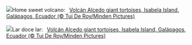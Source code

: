 ![](https://www.bing.com/th?id=OHR.GiantTortoise_EN-GB9626304730_UHD.jpg&w=1000)Home sweet volcano:&nbsp;&ensp;[Volcán Alcedo giant tortoises, Isabela Island, Galápagos, Ecuador (© Tui De Roy/Minden Pictures)](https://www.bing.com/th?id=OHR.GiantTortoise_EN-GB9626304730_UHD.jpg)
<br><br/>
![](https://www.bing.com/th?id=OHR.GiantTortoise_PT-BR2643244597_UHD.jpg&w=1000)Lar doce lar:&nbsp;&ensp;[Volcán Alcedo giant tortoises, Isabela Island, Galápagos, Ecuador (© Tui De Roy/Minden Pictures)](https://www.bing.com/th?id=OHR.GiantTortoise_PT-BR2643244597_UHD.jpg)
<br><br/>
